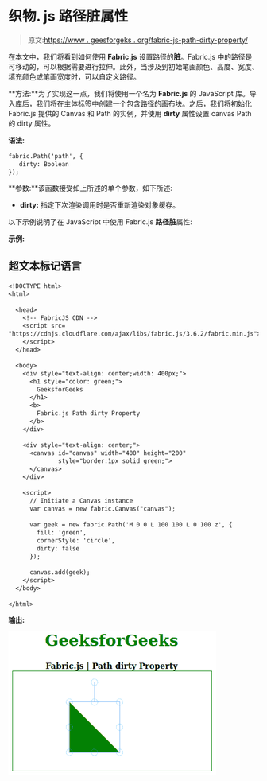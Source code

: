 # 织物. js 路径脏属性

> 原文:[https://www . geesforgeks . org/fabric-js-path-dirty-property/](https://www.geeksforgeeks.org/fabric-js-path-dirty-property/)

在本文中，我们将看到如何使用 **Fabric.js** 设置路径的**脏**。Fabric.js 中的路径是可移动的，可以根据需要进行拉伸。此外，当涉及到初始笔画颜色、高度、宽度、填充颜色或笔画宽度时，可以自定义路径。

**方法:**为了实现这一点，我们将使用一个名为 **Fabric.js** 的 JavaScript 库。导入库后，我们将在主体标签中创建一个包含路径的画布块。之后，我们将初始化 Fabric.js 提供的 Canvas 和 Path 的实例，并使用 **dirty** 属性设置 canvas Path 的 dirty 属性。

**语法:**

```
fabric.Path('path', {
   dirty: Boolean
});
```

**参数:**该函数接受如上所述的单个参数，如下所述:

*   **dirty:** 指定下次渲染调用时是否重新渲染对象缓存。

以下示例说明了在 JavaScript 中使用 Fabric.js **路径脏**属性:

**示例:**

## 超文本标记语言

```
<!DOCTYPE html> 
<html> 

  <head>
    <!-- FabricJS CDN -->
    <script src= 
"https://cdnjs.cloudflare.com/ajax/libs/fabric.js/3.6.2/fabric.min.js"> 
    </script> 
  </head> 

  <body> 
    <div style="text-align: center;width: 400px;"> 
      <h1 style="color: green;"> 
        GeeksforGeeks 
      </h1>
      <b> 
        Fabric.js Path dirty Property 
      </b> 
    </div> 

    <div style="text-align: center;"> 
      <canvas id="canvas" width="400" height="200"
              style="border:1px solid green;"> 
      </canvas> 
    </div> 

    <script> 
      // Initiate a Canvas instance 
      var canvas = new fabric.Canvas("canvas"); 

      var geek = new fabric.Path('M 0 0 L 100 100 L 0 100 z', {
        fill: 'green',
        cornerStyle: 'circle',  
        dirty: false 
      });

      canvas.add(geek);
    </script> 
  </body> 

</html>
```

**输出:**

![](img/19bd54f9028ab7d2f4c8fce2816cb24a.png)